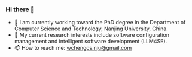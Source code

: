 ### Hi there 👋

- 🔭 I am currently working toward the PhD degree in the Department of Computer Science and Technology, Nanjing University, China. 
- 🌱 My current research interests include software configuration management and intelligent software development (LLM4SE).
- 📫 How to reach me: wchengcs.nju@gmail.com

<!--
**njuweicheng/njuweicheng** is a ✨ _special_ ✨ repository because its `README.md` (this file) appears on your GitHub profile.

Here are some ideas to get you started:

- 🔭 I’m currently working on ...
- 🌱 I’m currently learning ...
- 👯 I’m looking to collaborate on ...
- 🤔 I’m looking for help with ...
- 💬 Ask me about ...
- 📫 How to reach me: ...
- 😄 Pronouns: ...
- ⚡ Fun fact: ...
-->
